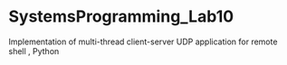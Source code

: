 # SystemsProgramming_Lab10
Implementation of multi-thread client-server UDP application for remote shell , Python
